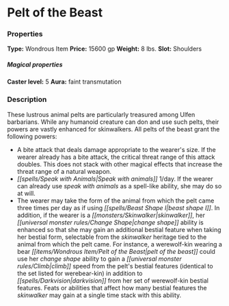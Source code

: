 ﻿---
Title: "Pelt of the Beast"
Type: "Wondrous Item"
Price: "15600 gp"
Weight: "8 lbs."
Slot: "Shoulders"
Caster level: "5"
Aura: "faint transmutation"
Description: |
  "These lustrous animal pelts are particularly treasured among Ulfen barbarians. While any humanoid creature can don and use such pelts, their powers are vastly enhanced for skinwalkers. All _pelts of the beast_ grant the following powers:
  Each pelt also grants a competence bonus on a check, based on its type. These bonuses increase by 50% for skinwalkers wearing a pelt that matches their lycanthropic heritage.
  Other pelts of the beast may be available at the GM's discretion."
Crafting cost: "7800 gp"
Sources: "['Blood of the Moon']"
---

# Pelt of the Beast

### Properties

**Type:** Wondrous Item **Price:** 15600 gp **Weight:** 8 lbs. **Slot:** Shoulders

##### Magical properties

**Caster level:** 5 **Aura:** faint transmutation

### Description

These lustrous animal pelts are particularly treasured among Ulfen barbarians. While any humanoid creature can don and use such pelts, their powers are vastly enhanced for skinwalkers. All pelts of the beast grant the following powers:

* A bite attack that deals damage appropriate to the wearer's size. If the wearer already has a bite attack, the critical threat range of this attack doubles. This does not stack with other magical effects that increase the threat range of a natural weapon.
* _[[spells/Speak with Animals|Speak with animals]]_ 1/day. If the wearer can already use _speak with animals_ as a spell-like ability, she may do so at will.
* The wearer may take the form of the animal from which the pelt came three times per day as if using _[[spells/Beast Shape I|beast shape I]]_. In addition, if the wearer is a _[[monsters/Skinwalker|skinwalker]]_, her _[[universal monster rules/Change Shape|change shape]]_ ability is enhanced so that she may gain an additional bestial feature when taking her bestial form, selectable from the _skinwalker_ heritage tied to the animal from which the pelt came. For instance, a werewolf-kin wearing a bear _[[items/Wondrous Item/Pelt of the Beast|pelt of the beast]]_ could use her _change shape_ ability to gain a _[[universal monster rules/Climb|climb]]_ speed from the pelt's bestial features (identical to the set listed for werebear-kin) in addition to _[[spells/Darkvision|darkvision]]_ from her set of werewolf-kin bestial features. Feats or abilities that affect how many bestial features the _skinwalker_ may gain at a single time stack with this ability.